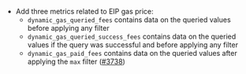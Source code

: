 - Add three metrics related to EIP gas price:
    - `dynamic_gas_queried_fees` contains data on the queried values
      before applying any filter
    - `dynamic_gas_queried_success_fees` contains data on the queried
      values if the query was successful and before applying any filter
    - `dynamic_gas_paid_fees` contains data on the queried values after
      applying the `max` filter
  ([\#3738](https://github.com/informalsystems/hermes/issues/3738))